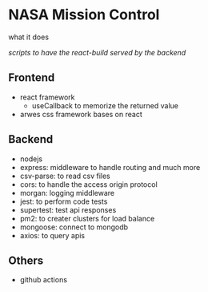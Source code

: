 # NASA Mission Control

what it does

_scripts to have the react-build served by the backend_

## Frontend

- react framework
  - useCallback to memorize the returned value
- arwes css framework bases on react

## Backend

- nodejs
- express: middleware to handle routing and much more
- csv-parse: to read csv files
- cors: to handle the access origin protocol
- morgan: logging middleware
- jest: to perform code tests
- supertest: test api responses
- pm2: to creater clusters for load balance
- mongoose: connect to mongodb
- axios: to query apis

## Others

- github actions
